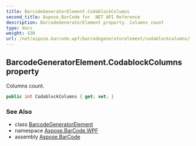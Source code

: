 ```yaml
---
title: BarcodeGeneratorElement.CodablockColumns
second_title: Aspose.BarCode for .NET API Reference
description: BarcodeGeneratorElement property. Columns count
type: docs
weight: 430
url: /net/aspose.barcode.wpf/barcodegeneratorelement/codablockcolumns/
---
```

## BarcodeGeneratorElement.CodablockColumns property

Columns count.

```csharp
public int CodablockColumns { get; set; }
```

### See Also

* class [BarcodeGeneratorElement](../)
* namespace [Aspose.BarCode.WPF](../../../aspose.barcode.wpf/)
* assembly [Aspose.BarCode](../../../)


